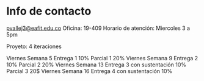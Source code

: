 # Info de contacto

pvallej3@eafit.edu.co
Oficina: 19-409
Horario de atención: Miercoles 3 a 5pm

Proyeto: 4 iteraciones

Viernes Semana 5 Entrega 1 10%
Parcial 1 20%
Viernes Semana 9 Entrega 2 10%
Parcial 2 20%
Viernes Semana 13 Entrega 3 con sustentación 10%
Parcial 3 20$
Viernes Semana 16 Entrega 4 con sustentación 10%